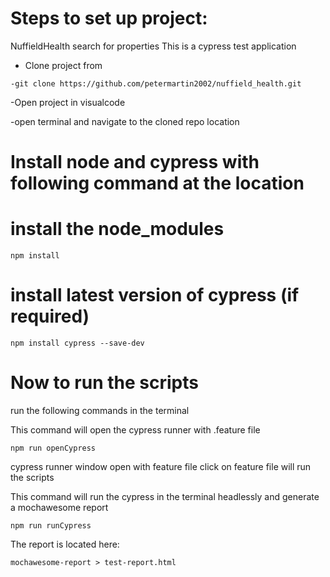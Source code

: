 # Steps to set up project: 
 NuffieldHealth search for properties 
 This is a cypress test application
- Clone project from
```
-git clone https://github.com/petermartin2002/nuffield_health.git
```
-Open project in visualcode

-open terminal and navigate to the cloned repo location

# Install node and cypress with following command at the location

# install the node_modules
```
npm install
```
# install latest version of cypress (if required)
```
npm install cypress --save-dev
```

# Now to run the scripts
run the following commands in the terminal

This command will open the cypress runner with .feature file 
```
npm run openCypress
```
cypress runner window open with feature file click on feature file will run the scripts

This command will run the cypress in the terminal headlessly and generate a mochawesome report 
```
npm run runCypress
```
The report is located here:
```
mochawesome-report > test-report.html
```